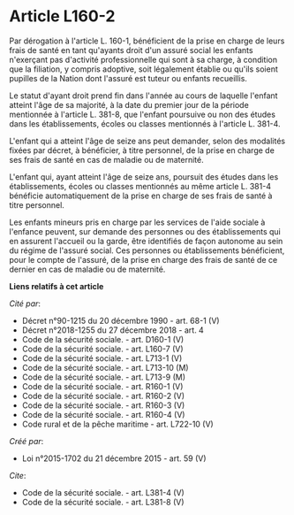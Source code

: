 # Article L160-2

Par dérogation à l'article L. 160-1, bénéficient de la prise en charge de leurs frais de santé en tant qu'ayants droit d'un
assuré social les enfants n'exerçant pas d'activité professionnelle qui sont à sa charge, à condition que la filiation, y
compris adoptive, soit légalement établie ou qu'ils soient pupilles de la Nation dont l'assuré est tuteur ou enfants
recueillis. 

Le statut d'ayant droit prend fin dans l'année au cours de laquelle l'enfant atteint l'âge de sa majorité, à la date du
premier jour de la période mentionnée à l'article L. 381-8, que l'enfant poursuive ou non des études dans les établissements,
écoles ou classes mentionnés à l'article L. 381-4. 

L'enfant qui a atteint l'âge de seize ans peut demander, selon des modalités fixées par décret, à bénéficier, à titre
personnel, de la prise en charge de ses frais de santé en cas de maladie ou de maternité. 

L'enfant qui, ayant atteint l'âge de seize ans, poursuit des études dans les établissements, écoles ou classes mentionnés au
même article L. 381-4 bénéficie automatiquement de la prise en charge de ses frais de santé à titre personnel. 

Les enfants mineurs pris en charge par les services de l'aide sociale à l'enfance peuvent, sur demande des personnes ou des
établissements qui en assurent l'accueil ou la garde, être identifiés de façon autonome au sein du régime de l'assuré social.
Ces personnes ou établissements bénéficient, pour le compte de l'assuré, de la prise en charge des frais de santé de ce
dernier en cas de maladie ou de maternité.

**Liens relatifs à cet article**

_Cité par_:

  - Décret n°90-1215 du 20 décembre 1990 - art. 68-1 (V)
  - Décret n°2018-1255 du 27 décembre 2018 - art. 4
  - Code de la sécurité sociale. - art. D160-1 (V)
  - Code de la sécurité sociale. - art. L160-7 (V)
  - Code de la sécurité sociale. - art. L713-1 (V)
  - Code de la sécurité sociale. - art. L713-10 (M)
  - Code de la sécurité sociale. - art. L713-9 (M)
  - Code de la sécurité sociale. - art. R160-1 (V)
  - Code de la sécurité sociale. - art. R160-2 (V)
  - Code de la sécurité sociale. - art. R160-3 (V)
  - Code de la sécurité sociale. - art. R160-4 (V)
  - Code rural et de la pêche maritime - art. L722-10 (V)

_Créé par_:

  - Loi n°2015-1702 du 21 décembre 2015 - art. 59 (V)

_Cite_:

  - Code de la sécurité sociale. - art. L381-4 (V)
  - Code de la sécurité sociale. - art. L381-8 (V)
